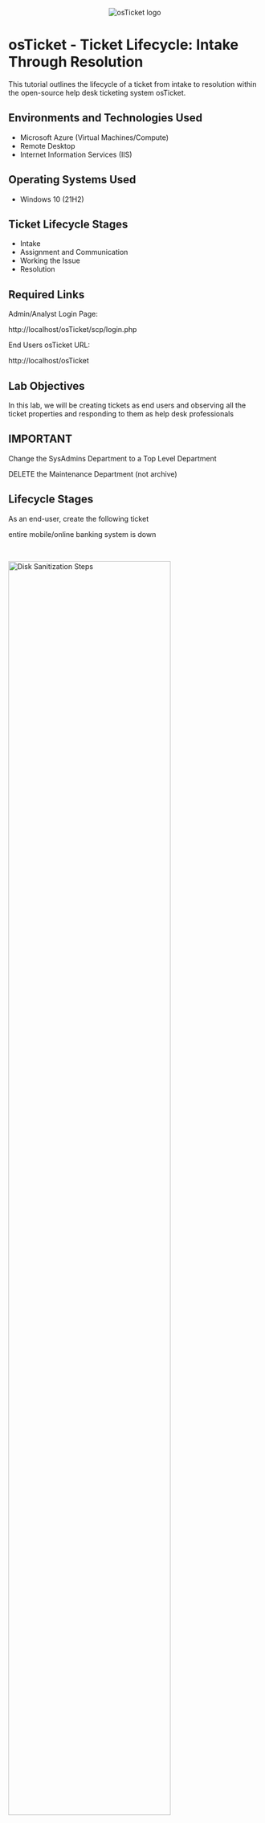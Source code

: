 <p align="center">
<img src="https://i.imgur.com/Clzj7Xs.png" alt="osTicket logo"/>
</p>

<h1>osTicket - Ticket Lifecycle: Intake Through Resolution</h1>
This tutorial outlines the lifecycle of a ticket from intake to resolution within the open-source help desk ticketing system osTicket.<br />

<h2>Environments and Technologies Used</h2>

- Microsoft Azure (Virtual Machines/Compute)
- Remote Desktop
- Internet Information Services (IIS)

<h2>Operating Systems Used </h2>

- Windows 10</b> (21H2)

<h2>Ticket Lifecycle Stages</h2>

- Intake
- Assignment and Communication
- Working the Issue
- Resolution

<h2>Required Links</h2>

Admin/Analyst Login Page:

http://localhost/osTicket/scp/login.php 

End Users osTicket URL:

http://localhost/osTicket 

<h2>Lab Objectives</h2>

In this lab, we will be creating tickets as end users
and observing all the ticket properties and responding to them as help desk professionals

<h2>IMPORTANT</h2>

Change the SysAdmins Department to a Top Level Department

DELETE the Maintenance Department (not archive)


<h2>Lifecycle Stages</h2>

As an end-user, create the following ticket

entire mobile/online banking system is down

</p>
<br />

<p>
<img src="https://i.imgur.com/EWuWU73.png" height="80%" width="80%" alt="Disk Sanitization Steps"/>
</p>
<p>
  
As a Help Desk Agent (john), observe the ticket’s properties

	Priority
 
	Department
 
	SLA
 
	Assigned To

<br />

<p>
<img src="https://i.imgur.com/W9QM1vP.png" height="80%" width="80%" alt="Disk Sanitization Steps"/>
</p>
<p>
  
Set Properties to the ticket

Sev-A (1 hour, 24/7)

Online Banking Department

</p>
<br />
<p>
<img src="https://i.imgur.com/GeeSorC.png" height="80%" width="80%" alt="Disk Sanitization Steps"/>
</p>
<p>
  
Attempt to observe the ticket again as “john”. Can you view or change?

Work the ticket to completion as jane

</p>
<br />
<p>
<img src="https://i.imgur.com/h19W8OS.png" height="80%" width="80%" alt="Disk Sanitization Steps"/>
  
<img src="https://i.imgur.com/uWNWURZ.png" height="80%" width="80%" alt="Disk Sanitization Steps"/>

<img src="https://i.imgur.com/xVR7RiP.png" height="80%" width="80%" alt="Disk Sanitization Steps"/>

<img src="https://i.imgur.com/bU886yq.png" height="80%" width="80%" alt="Disk Sanitization Steps"/>
</p>
<p>
As an end-user, create the following ticket:
  
accounting department needs adobe upgrade, broken

</p>
<br />
<p>
<img src="https://i.imgur.com/ISsQoSQ.png" height="80%" width="80%" alt="Disk Sanitization Steps"/>
</p>
<p>
As a Help Desk Agent (john), observe the ticket’s properties:
  
	Priority
 
	Department
 
	SLA
 
	Assigned To

</p>
<br />
<p>
<img src="https://i.imgur.com/L3F0MQV.png" height="80%" width="80%" alt="Disk Sanitization Steps"/>
</p>
<p>
Set Properties to the ticket:
  
Sev-B (4 hours, 24/7)

Support

<br />
<p>
<img src="https://i.imgur.com/p9E5P8X.png" height="80%" width="80%" alt="Disk Sanitization Steps"/>
</p>
<p>
  
Work the ticket to completion as john

</p>
<br />
<p>
<img src="https://i.imgur.com/iwrAdlT.png" height="80%" width="80%" alt="Disk Sanitization Steps"/>

<img src="https://i.imgur.com/90VXV8z.png" height="80%" width="80%" alt="Disk Sanitization Steps"/>

<img src="https://i.imgur.com/JMRxusE.png" height="80%" width="80%" alt="Disk Sanitization Steps"/>

<img src="https://i.imgur.com/2SchCzR.png" height="80%" width="80%" alt="Disk Sanitization Steps"/>

</p>
<p>
As an end-user, create the following ticket:
  
CFO’s laptop will no longer turn on

</p>
<br />
<p>
<img src="https://i.imgur.com/GzZCHJi.png" height="80%" width="80%" alt="Disk Sanitization Steps"/>
</p>
<p>
As a Help Desk Agent (john), observe the ticket’s properties:
  
	Priority
 
	Department
 
	SLA
 
	Assigned To

</p>
<br />
<p>
<img src="https://i.imgur.com/16KZuV4.png" height="80%" width="80%" alt="Disk Sanitization Steps"/>
</p>
<p>
Set Properties to the ticket:
  
Sev-B (4 hours, 24/7)

Support

</p>
<br />
<p>
<img src="https://i.imgur.com/XZEum00.png" height="80%" width="80%" alt="Disk Sanitization Steps"/>
</p>
<p>
  
Work the ticket to completion as john

<p>
<img src="https://i.imgur.com/W61cX9o.png" height="80%" width="80%" alt="Disk Sanitization Steps"/>
<img src="https://i.imgur.com/o7jpoiX.png" height="80%" width="80%" alt="Disk Sanitization Steps"/>
<img src="https://i.imgur.com/fa2hRcm.png" height="80%" width="80%" alt="Disk Sanitization Steps"/>

